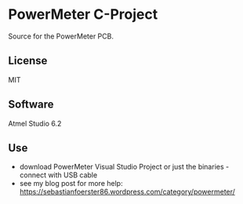 PowerMeter C-Project
==============

Source for the PowerMeter PCB.

License
--------------
MIT

Software
--------------
Atmel Studio 6.2


Use
--------------
- download PowerMeter Visual Studio Project or just the binaries - connect with USB cable
- see my blog post for more help: https://sebastianfoerster86.wordpress.com/category/powermeter/